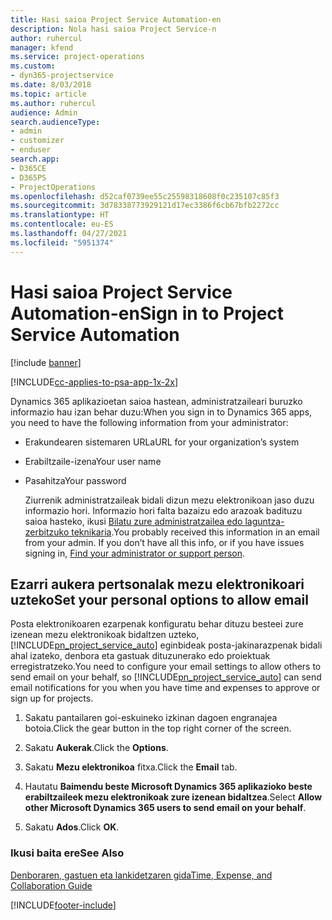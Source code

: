 ```yaml
---
title: Hasi saioa Project Service Automation-en
description: Nola hasi saioa Project Service-n
author: ruhercul
manager: kfend
ms.service: project-operations
ms.custom:
- dyn365-projectservice
ms.date: 8/03/2018
ms.topic: article
ms.author: ruhercul
audience: Admin
search.audienceType:
- admin
- customizer
- enduser
search.app:
- D365CE
- D365PS
- ProjectOperations
ms.openlocfilehash: d52caf0739ee55c25598318608f0c235107c85f3
ms.sourcegitcommit: 3d78338773929121d17ec3386f6cb67bfb2272cc
ms.translationtype: HT
ms.contentlocale: eu-ES
ms.lasthandoff: 04/27/2021
ms.locfileid: "5951374"
---
```

# <a name="sign-in-to-project-service-automation"></a><span data-ttu-id="44f41-103">Hasi saioa Project Service Automation-en</span><span class="sxs-lookup"><span data-stu-id="44f41-103">Sign in to Project Service Automation</span></span>

[!include [banner](../includes/psa-now-project-operations.md)]

[!INCLUDE[cc-applies-to-psa-app-1x-2x](../includes/cc-applies-to-psa-app-1x-2x.md)]

<span data-ttu-id="44f41-104">Dynamics 365 aplikazioetan saioa hastean, administratzaileari buruzko informazio hau izan behar duzu:</span><span class="sxs-lookup"><span data-stu-id="44f41-104">When you sign in to Dynamics 365 apps, you need to have the following information from your administrator:</span></span>  
  
- <span data-ttu-id="44f41-105">Erakundearen sistemaren URLa</span><span class="sxs-lookup"><span data-stu-id="44f41-105">URL for your organization’s system</span></span>  
  
- <span data-ttu-id="44f41-106">Erabiltzaile-izena</span><span class="sxs-lookup"><span data-stu-id="44f41-106">Your user name</span></span>  
  
- <span data-ttu-id="44f41-107">Pasahitza</span><span class="sxs-lookup"><span data-stu-id="44f41-107">Your password</span></span>  
  
  <span data-ttu-id="44f41-108">Ziurrenik administratzaileak bidali dizun mezu elektronikoan jaso duzu informazio hori. Informazio hori falta bazaizu edo arazoak badituzu saioa hasteko, ikusi [Bilatu zure administratzailea edo laguntza-zerbitzuko teknikaria](/dynamics365/customerengagement/on-premises/basics/find-administrator-support).</span><span class="sxs-lookup"><span data-stu-id="44f41-108">You probably received this information in an email from your admin. If you don’t have all this info, or if you have issues signing in, [Find your administrator or support person](/dynamics365/customerengagement/on-premises/basics/find-administrator-support).</span></span>  
  
## <a name="set-your-personal-options-to-allow-email"></a><span data-ttu-id="44f41-109">Ezarri aukera pertsonalak mezu elektronikoari uzteko</span><span class="sxs-lookup"><span data-stu-id="44f41-109">Set your personal options to allow email</span></span>  
 <span data-ttu-id="44f41-110">Posta elektronikoaren ezarpenak konfiguratu behar dituzu besteei zure izenean mezu elektronikoak bidaltzen uzteko, [!INCLUDE[pn_project_service_auto](../includes/pn-project-service-auto.md)] eginbideak posta-jakinarazpenak bidali ahal izateko, denbora eta gastuak dituzunerako edo proiektuak erregistratzeko.</span><span class="sxs-lookup"><span data-stu-id="44f41-110">You need to configure your email settings to allow others to send email on your behalf, so [!INCLUDE[pn_project_service_auto](../includes/pn-project-service-auto.md)] can send email notifications for you when you have time and expenses to approve or sign up for projects.</span></span>  
  
1.  <span data-ttu-id="44f41-111">Sakatu pantailaren goi-eskuineko izkinan dagoen engranajea botoia.</span><span class="sxs-lookup"><span data-stu-id="44f41-111">Click the gear button in the top right corner of the screen.</span></span>  
  
2.  <span data-ttu-id="44f41-112">Sakatu **Aukerak**.</span><span class="sxs-lookup"><span data-stu-id="44f41-112">Click the **Options**.</span></span>  
  
3.  <span data-ttu-id="44f41-113">Sakatu **Mezu elektronikoa** fitxa.</span><span class="sxs-lookup"><span data-stu-id="44f41-113">Click the **Email** tab.</span></span>  
  
4.  <span data-ttu-id="44f41-114">Hautatu **Baimendu beste Microsoft Dynamics 365 aplikazioko beste erabiltzaileek mezu elektronikoak zure izenean bidaltzea**.</span><span class="sxs-lookup"><span data-stu-id="44f41-114">Select **Allow other Microsoft Dynamics 365 users to send email on your behalf**.</span></span>  
  
5.  <span data-ttu-id="44f41-115">Sakatu **Ados**.</span><span class="sxs-lookup"><span data-stu-id="44f41-115">Click **OK**.</span></span>  
  
### <a name="see-also"></a><span data-ttu-id="44f41-116">Ikusi baita ere</span><span class="sxs-lookup"><span data-stu-id="44f41-116">See Also</span></span>  
 [<span data-ttu-id="44f41-117">Denboraren, gastuen eta lankidetzaren gida</span><span class="sxs-lookup"><span data-stu-id="44f41-117">Time, Expense, and Collaboration Guide</span></span>](../psa/time-expense-collaboration-guide.md)


[!INCLUDE[footer-include](../includes/footer-banner.md)]